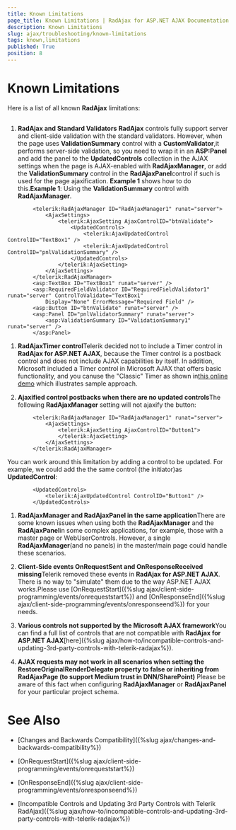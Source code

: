 ```yaml
---
title: Known Limitations
page_title: Known Limitations | RadAjax for ASP.NET AJAX Documentation
description: Known Limitations
slug: ajax/troubleshooting/known-limitations
tags: known,limitations
published: True
position: 8
---
```


# Known Limitations



Here is a list of all known **RadAjax** limitations:

## 

1. **RadAjax and Standard Validators**
 **RadAjax** controls fully support server and client-side validation with the standard validators. However, when the page uses **ValidationSummary** control with a **CustomValidator**,it performs server-side validation, so you need to wrap it in an **ASP:Panel** and add the panel to the **UpdatedControls** collection in the AJAX settings when the page is AJAX-enabled with **RadAjaxManager**, or add the **ValidationSummary** control in the **RadAjaxPanel**control if such is used for the page ajaxification. **Example 1** shows how to do this.**Example 1**: Using the **ValidationSummary** control with **RadAjaxManager**.

````ASPNET
	    <telerik:RadAjaxManager ID="RadAjaxManager1" runat="server">
	        <AjaxSettings>
	            <telerik:AjaxSetting AjaxControlID="btnValidate">
	                <UpdatedControls>
	                    <telerik:AjaxUpdatedControl ControlID="TextBox1" />
	                    <telerik:AjaxUpdatedControl ControlID="pnlValidationSummary" />
	                </UpdatedControls>
	            </telerik:AjaxSetting>
	        </AjaxSettings>
	    </telerik:RadAjaxManager>
	    <asp:TextBox ID="TextBox1" runat="server" />
	    <asp:RequiredFieldValidator ID="RequiredFieldValidator1" runat="server" ControlToValidate="TextBox1"
	        Display="None" ErrorMessage="Required Field" />
	    <asp:Button ID="btnValidate" runat="server" />
	    <asp:Panel ID="pnlValidatorSummary" runat="server">
	        <asp:ValidationSummary ID="ValidationSummary1" runat="server" />
	    </asp:Panel>
````



1. **RadAjaxTimer control**Telerik decided not to include a Timer control in **RadAjax for ASP.NET AJAX**, because the Timer control is a postback control and does not include AJAX capabilities by itself. In addition, Microsoft included a Timer control in Microsoft AJAX that offers basic functionality, and you canuse the "Classic" Timer as shown in[this online demo](http://demos.telerik.com/aspnet-ajax/ajax/examples/common/ajaxifytimer/defaultcs.aspx) which illustrates sample approach.

1. **Ajaxified control postbacks when there are no updated controls**The following **RadAjaxManager** setting will not ajaxify the button:

````ASPNET
	    <telerik:RadAjaxManager ID="RadAjaxManager1" runat="server">
	        <AjaxSettings>
	            <telerik:AjaxSetting AjaxControlID="Button1">                
	            </telerik:AjaxSetting>
	        </AjaxSettings>
	    </telerik:RadAjaxManager>
````

You can work around this limitation by adding a control to be updated. For example, we could add the the same control (the initiator)as **UpdatedControl**:

````ASPNET
	    <UpdatedControls>
	        <telerik:AjaxUpdatedControl ControlID="Button1" />
	    </UpdatedControls>
````



1. **RadAjaxManager and RadAjaxPanel in the same application**There are some known issues when using both the **RadAjaxManager** and the **RadAjaxPanel**in some complex applications, for example, those with a master page or WebUserControls. However, a single **RadAjaxManager**(and no panels) in the master/main page could handle these scenarios.

1. **Client-Side events OnRequestSent and OnResponseReceived missing**Telerik removed these events in **RadAjax for ASP.NET AJAX**. There is no way to "simulate" them due to the way ASP.NET AJAX works.Please use [OnRequestStart]({%slug ajax/client-side-programming/events/onrequeststart%}) and [OnResponseEnd]({%slug ajax/client-side-programming/events/onresponseend%}) for your needs.

1. **Various controls not supported by the Microsoft AJAX framework**You can find a full list of controls that are not compatible with **RadAjax for ASP.NET AJAX**[here]({%slug ajax/how-to/incompatible-controls-and-updating-3rd-party-controls-with-telerik-radajax%}).

1. **AJAX requests may not work in all scenarios when setting the RestoreOriginalRenderDelegate property to false or inheriting from RadAjaxPage (to support Medium trust in DNN/SharePoint)** Please be aware of this fact when configuring **RadAjaxManager** or **RadAjaxPanel** for your particular project schema.

# See Also

 * [Changes and Backwards Compatibility]({%slug ajax/changes-and-backwards-compatibility%})

 * [OnRequestStart]({%slug ajax/client-side-programming/events/onrequeststart%})

 * [OnResponseEnd]({%slug ajax/client-side-programming/events/onresponseend%})

 * [Incompatible Controls and Updating 3rd Party Controls with Telerik RadAjax]({%slug ajax/how-to/incompatible-controls-and-updating-3rd-party-controls-with-telerik-radajax%})
